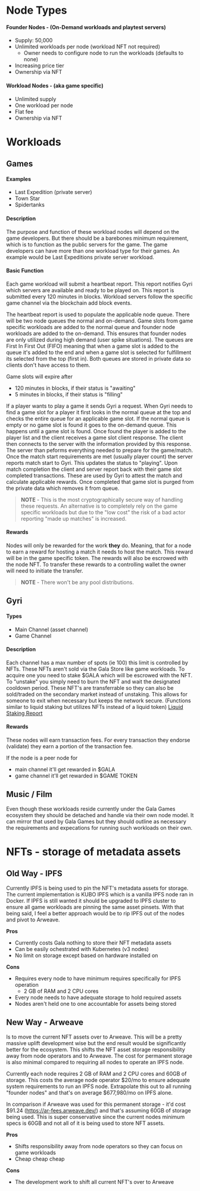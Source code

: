 # Node Types

#### Founder Nodes - (On-Demand workloads and playtest servers)

- Supply: 50,000
- Unlimited workloads per node (workload NFT not required)
	- Owner needs to configure node to run the workloads (defaults to none)
- Increasing price tier
- Ownership via NFT

#### Workload Nodes - (aka game specific) 
- Unlimited supply
- One workload per node
- Flat fee
- Ownership via NFT

# Workloads

## Games

#### Examples
- Last Expedition (private server)
- Town Star
- Spidertanks

#### Description
The purpose and function of these workload nodes will depend on the game developers. But there should be a barebones minimum requirement, which is to function as the public servers for the game. The game developers can have more than one workload type for their games. An example would be Last Expeditions private server workload.

#### Basic Function

Each game workload will submit a heartbeat report. This report notifies Gyri which servers are available and ready to be played on. This report is submitted every 120 minutes in blocks. Workload servers follow the specific game channel via the blockchain add block events.

The heartbeat report is used to populate the applicable node queue. There will be two node queues the normal and on-demand. Game slots from game specific workloads are added to the normal queue and founder node workloads are added to the on-demand. This ensures that founder nodes are only utilized during high demand (user spike situations). The queues are First In First Out (FIFO) meaning that when a game slot is added to the queue it's added to the end and when a game slot is selected for fulfillment its selected from the top (first in). Both queues are stored in private data so clients don't have access to them.

Game slots will expire after
- 120 minutes in blocks, if their status is "awaiting"
- 5 minutes in blocks, if their status is "filling"

If a player wants to play a game it sends Gyri a request. When Gyri needs to find a game slot for a player it first looks in the normal queue at the top and checks the entire queue for an applicable game slot. If the normal queue is empty or no game slot is found it goes to the on-demand queue. This happens until a game slot is found. Once found the player is added to the player list and the client receives a game slot client response. The client then connects to the server with the information provided by this response. The server than peforms everything needed to prepare for the game/match. Once the match start requirements are met (usually player count) the server reports match start to Gyri. This updates the status to "playing". Upon match completion the client and server report back with their game slot completed transactions. These are used by Gyri to attest the match and calculate applicable rewards. Once completed that game slot is purged from the private data which removes it from queue.

> **NOTE**  - This is the most cryptographically secure way of handling these requests. An alternative is to completely rely on the game specific workloads but due to the "low cost" the risk of a bad actor reporting "made up matches" is increased.

#### Rewards
Nodes will only be rewarded for the work **they** do. Meaning, that for a node to earn a reward for hosting a match it needs to host the match. This reward will be in the game specific token. The rewards will also be escrowed with the node NFT. To transfer these rewards to a controlling wallet the owner will need to initiate the transfer.

> **NOTE** - There won't be any pool distributions.

## Gyri

#### Types
- Main Channel (asset channel)
- Game Channel

#### Description
Each channel has a max number of spots (ie 100) this limit is controlled by NFTs. These NFTs aren't sold via the Gala Store like game workloads. To acquire one you need to stake $GALA which will be escrowed with the NFT. To "unstake" you simply need to burn the NFT and wait the designated cooldown period. These NFT's are transferrable so they can also be sold/traded on the secondary market instead of unstaking. This allows for someone to exit when necessary but keeps the network secure. (Functions similar to liquid staking but utilizes NFTs instead of a liquid token) [Liquid Staking Report](https://mirror.chorus.one/liquid-staking-report.pdf)

#### Rewards
These nodes will earn transaction fees. For every transaction they endorse (validate) they earn a portion of the transaction fee. 

If the node is a peer node for
- main channel it'll get rewarded in  $GALA
- game channel it'll get rewarded in $GAME TOKEN

## Music / Film

Even though these workloads reside currently under the Gala Games ecosystem they should be detached and handle via their own node model. It can mirror that used by Gala Games but they should outline as necessary the requirements and expecations for running such workloads on their own.

# NFTs - storage of metadata assets

## Old Way - IPFS

Currently IPFS is being used to pin the NFT's metadata assets for storage. The current implementation is KUBO IPFS which is a vanilla IPFS node ran in Docker. If IPFS is still wanted it should be upgraded to IPFS cluster to ensure all game workloads are pinning the same asset pinsets. With that being said, I feel a better approach would be to rip IPFS out of the nodes and pivot to Arweave.

**Pros**
- Currently costs Gala nothing to store their NFT metadata assets
- Can be easily ochestrated with Kubernetes (v3 nodes)
- No limit on storage except based on hardware installed on

**Cons**
- Requires every node to have minimum requires specifically for IPFS operation
	- 2 GB of RAM and 2 CPU cores
- Every node needs to have adequate storage to hold required assets
- Nodes aren't held one to one accountable for assets being stored

## New Way - Arweave

Is to move the current NFT assets over to Arweave. This will be a pretty massive uplift development wise but the end result would be significantly better for the ecosystem. This shifts the NFT asset storage responsibility away from node operators and to Arweave. The cost for permanent storage is also minimal compared to requiring all nodes to operate an IPFS node.

Currently each node requires 2 GB of RAM and 2 CPU cores and 60GB of storage. This costs the average node operator $20/mo to ensure adequate system requirements to run an IPFS node. Extrapolate this out to all running "founder nodes" and that's on average $677,980/mo on IPFS alone.

In comparison if Arweave was used for this permanent storage - it'd cost $91.24 (https://ar-fees.arweave.dev/) and that's assuming 60GB of storage being used. This is super conservative since the current nodes minimum specs is 60GB and not all of it is being used to store NFT assets.

**Pros**
- Shifts responsibility away from node operators so they can focus on game workloads
- Cheap cheap cheap

**Cons**
- The development work to shift all current NFT's over to Arweave